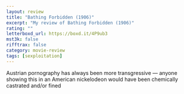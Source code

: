 ```yaml
---
layout: review
title: "Bathing Forbidden (1906)"
excerpt: "My review of Bathing Forbidden (1906)"
rating: ""
letterboxd_url: https://boxd.it/4P9ub3
mst3k: false
rifftrax: false
category: movie-review
tags: [sexploitation]
---
```


Austrian pornography has always been more transgressive — anyone showing this in an American nickelodeon would have been chemically castrated and/or fined
